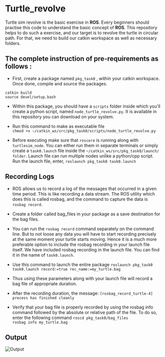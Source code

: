 # Turtle_revolve

Turtle sim revolve is the basic exercise in **ROS**. Every beginners should practise this code to understand the basic concept of **ROS**. This repository helps to do such a exercise, and our target is to revolve the turtle in circular path. For that, we need to build our catkin workspace as well as necessary folders. 

## The complete instruction of pre-requirements as follows :

- First, create a package named `pkg_task0` , within your catkin workspace. Once done, compile and source the packages.
 ``` cd ~/catkin_ws
catkin build
source devel/setup.bash
 ```
- Within this package, you should have a `scripts` folder inside which you'll create a python script, named `node_turtle_revolve.py`. It is available in this repository you can download on your system.

- Run this command to make as executable file<br/>
```chmod +x ~/catkin_ws/src/pkg_task0/scripts/node_turtle_revolve.py```

- Before executing make sure that `roscore` is running along with `turtlesim_node`. You can either run them in separate terminals or simply create a `task0.launch` file inside the `~/catkin_ws/src/pkg_task0/launch/ folder`. Launch file can run multiple nodes unlike a python/cpp script. Run the launch file, enter,
`roslaunch pkg_task0 task0.launch`

## Recording Logs

- ROS allows us to record a log of the messages that occurred in a given time period. This is like recording a data stream. The ROS utility which does this is called rosbag, and the command to capture the data is `rosbag record`.

- Create a folder called bag_files in your package as a save destination for the bag files.

- You can run the `rosbag record` command separately on the command line. But to not loose any data you will have to start recording precisely at the same moment your turtle starts moving. Hence it is a much more preferable option to include the rosbag recording in your launch file itself. We have included rosbag recording in the launch file. You can find it in the name of `task0.launch`.

- Use this command to launch the entire package
`roslaunch pkg_task0 task0.launch record:=true rec_name:=my_turtle.bag`

- Thus using these parameters along with your launch file will record a bag file of appropriate duration.

- After the recording duration, the message: `[rosbag_record_turtle-4] process has finished cleanly`

- Verify that your bag file is properly recorded by using the rosbag info command followed by the absolute or relative path of the file. To do so, enter the following command
`roscd pkg_task0/bag_files`<br/>
`rosbag info my_turtle.bag`


## Output 

![Output](https://user-images.githubusercontent.com/64604283/96679826-0847ac80-1392-11eb-97b2-2b48a92711cb.jpeg)
